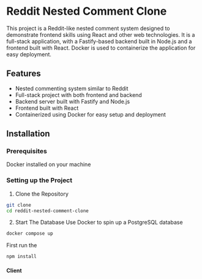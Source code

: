 # Reddit Nested Comment Clone
This project is a Reddit-like nested comment system designed to demonstrate frontend skills using React and other web technologies. It is a full-stack application, with a Fastify-based backend built in Node.js and a frontend built with React. Docker is used to containerize the application for easy deployment.


## Features
* Nested commenting system similar to Reddit
* Full-stack project with both frontend and backend
* Backend server built with Fastify and Node.js
* Frontend built with React
* Containerized using Docker for easy setup and deployment

## Installation

### Prerequisites
 Docker installed on your machine
### Setting up the Project
1. Clone the Repository
 ```bash
git clone 
cd reddit-nested-comment-clone
 ```
2. Start The Database Use Docker to spin up a PostgreSQL database
 ```bash
 docker compose up
 ```

 First run the 
 ```bash
 npm install
 ```

 #### Client

